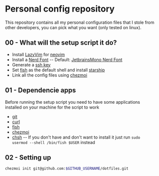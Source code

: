 # Personal config repository

This repository contains all my personal configuration files that I stole from other developers, you can pick what you want (only tested on linux).

## 00 - What will the setup script it do?

- Install [LazyVim](https://www.lazyvim.org/) for [neovim](https://neovim.io/)
- Install a [Nerd Font](https://www.nerdfonts.com/) -- Default: [JetbrainsMono Nerd Font](https://www.nerdfonts.com/)
- Generate a [ssh key](https://docs.github.com/en/authentication/connecting-to-github-with-ssh/generating-a-new-ssh-key-and-adding-it-to-the-ssh-agent)
- Set [fish](https://fishshell.com/) as the default shell and install [starship](https://starship.rs)
- Link all the config files using [chezmoi](https://www.chezmoi.io/what-does-chezmoi-do/)

## 01 - Dependencie apps

Before running the setup script you need to have some applications installed on your machine for the script to work

- [git](https://git-scm.com/)
- [curl](https://curl.se/)
- [fish](https://fishshell.com/)
- [chezmoi](https://www.chezmoi.io/what-does-chezmoi-do/)
- [chsh](https://linux.die.net/man/1/chsh) -- If you don't have and don't want to install it just run `sudo usermod --shell /bin/fish $USER` instead

## 02 - Setting up

```bash
chezmoi init git@github.com:$GITHUB_USERNAME/dotfiles.git
```
